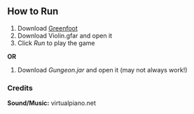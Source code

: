 ## How to Run

1. Download [Greenfoot](https://www.greenfoot.org/download)
2. Download Violin.gfar and open it
3. Click *Run* to play the game

**OR**
1. Download *Gungeon.jar* and open it (may not always work!)

### Credits
**Sound/Music:** virtualpiano.net
